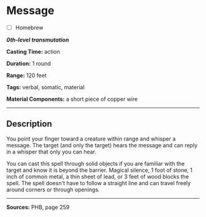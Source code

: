 # Message

- [ ] Homebrew

***0th-level transmutation***

**Casting Time:** action

**Duration:** 1 round

**Range:** 120 feet

**Tags:** verbal, somatic, material

**Material Components:** a short piece of copper wire

---

## Description
You point your finger toward a creature within range and whisper a message.
The target (and only the target) hears the message and can reply in a whisper that only you can hear.

You can cast this spell through solid objects if you are familiar with the target and know it is beyond the barrier.
Magical silence, 1 foot of stone, 1 inch of common metal, a thin sheet of lead, or 3 feet of wood blocks the spell.
The spell doesn't have to follow a straight line and can travel freely around corners or through openings.

---

**Sources:** PHB, page 259
